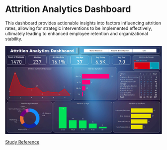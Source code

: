 # Attrition Analytics Dashboard

This dashboard provides actionable insights into factors influencing attrition rates, allowing for strategic interventions to be implemented effectively, ultimately leading to enhanced employee retention and organizational stability.

![Dashboard](https://github.com/rsturka/Attrition-Analytics-Dashboard/blob/main/Images/Dashboard.png)

[Study Reference](https://github.com/rsturka/Attrition-Analytics-Dashboard/blob/main/Project.pbix)
